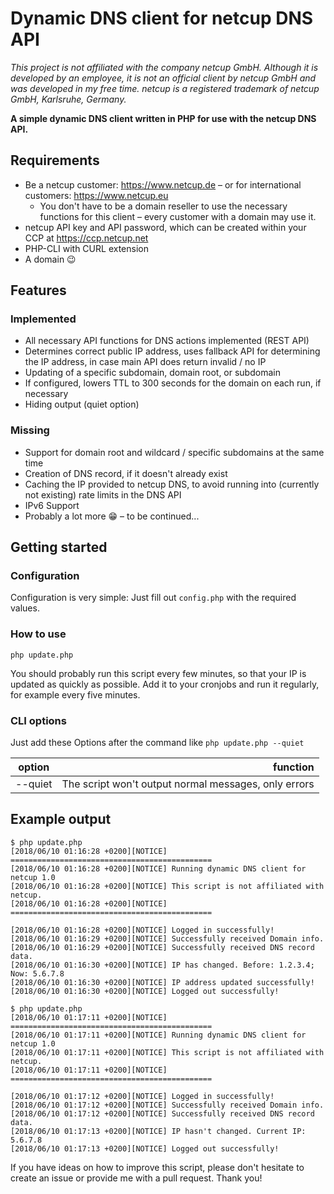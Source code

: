 # Dynamic DNS client for netcup DNS API
*This project is not affiliated with the company netcup GmbH. Although it is developed by an employee, it is not an official client by netcup GmbH and was developed in my free time.*
*netcup is a registered trademark of netcup GmbH, Karlsruhe, Germany.*

**A simple dynamic DNS client written in PHP for use with the netcup DNS API.**

## Requirements
* Be a netcup customer: https://www.netcup.de – or for international customers: https://www.netcup.eu
  * You don't have to be a domain reseller to use the necessary functions for this client – every customer with a domain may use it.
* netcup API key and API password, which can be created within your CCP at https://ccp.netcup.net
* PHP-CLI with CURL extension
* A domain :wink:

## Features
### Implemented
* All necessary API functions for DNS actions implemented (REST API)
* Determines correct public IP address, uses fallback API for determining the IP address, in case main API does return invalid / no IP
* Updating of a specific subdomain, domain root, or subdomain
* If configured, lowers TTL to 300 seconds for the domain on each run, if necessary
* Hiding output (quiet option)

### Missing
* Support for domain root and wildcard / specific subdomains at the same time
* Creation of DNS record, if it doesn't already exist
* Caching the IP provided to netcup DNS, to avoid running into (currently not existing) rate limits in the DNS API
* IPv6 Support
* Probably a lot more :grin: – to be continued...

## Getting started
### Configuration
Configuration is very simple: Just fill out `config.php` with the required values.

### How to use
`php update.php`

You should probably run this script every few minutes, so that your IP is updated as quickly as possible. Add it to your cronjobs and run it regularly, for example every five minutes.

### CLI options
Just add these Options after the command like `php update.php --quiet`

| option        | function                                             |
| ------------- |-----------------------------------------------------:|
| --quiet       | The script won't output normal messages, only errors |

## Example output
```
$ php update.php
[2018/06/10 01:16:28 +0200][NOTICE] =============================================
[2018/06/10 01:16:28 +0200][NOTICE] Running dynamic DNS client for netcup 1.0
[2018/06/10 01:16:28 +0200][NOTICE] This script is not affiliated with netcup.
[2018/06/10 01:16:28 +0200][NOTICE] =============================================

[2018/06/10 01:16:28 +0200][NOTICE] Logged in successfully!
[2018/06/10 01:16:29 +0200][NOTICE] Successfully received Domain info.
[2018/06/10 01:16:29 +0200][NOTICE] Successfully received DNS record data.
[2018/06/10 01:16:30 +0200][NOTICE] IP has changed. Before: 1.2.3.4; Now: 5.6.7.8
[2018/06/10 01:16:30 +0200][NOTICE] IP address updated successfully!
[2018/06/10 01:16:30 +0200][NOTICE] Logged out successfully!
```
```
$ php update.php
[2018/06/10 01:17:11 +0200][NOTICE] =============================================
[2018/06/10 01:17:11 +0200][NOTICE] Running dynamic DNS client for netcup 1.0
[2018/06/10 01:17:11 +0200][NOTICE] This script is not affiliated with netcup.
[2018/06/10 01:17:11 +0200][NOTICE] =============================================

[2018/06/10 01:17:12 +0200][NOTICE] Logged in successfully!
[2018/06/10 01:17:12 +0200][NOTICE] Successfully received Domain info.
[2018/06/10 01:17:12 +0200][NOTICE] Successfully received DNS record data.
[2018/06/10 01:17:13 +0200][NOTICE] IP hasn't changed. Current IP: 5.6.7.8
[2018/06/10 01:17:13 +0200][NOTICE] Logged out successfully!
```

If you have ideas on how to improve this script, please don't hesitate to create an issue or provide me with a pull request. Thank you!
